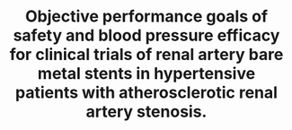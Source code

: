 ---
layout: page
header: no
#
# Content
#
subheadline: "Recent Publication"
title: "Objective performance goals of safety and blood pressure efficacy for clinical trials of renal artery bare metal stents in hypertensive patients with atherosclerotic renal artery stenosis.
"
teaser: "Objective performance goals of safety and blood pressure efficacy for clinical trials of renal artery bare metal stents in hypertensive patients with atherosclerotic renal artery stenosis.
"
categories: [Publications]
tags: [Hemotology, Nephrology]
---